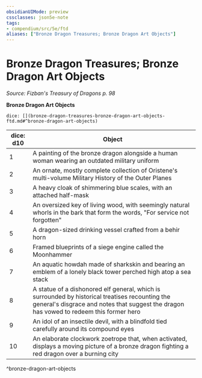 ```yaml
---
obsidianUIMode: preview
cssclasses: json5e-note
tags:
- compendium/src/5e/ftd
aliases: ["Bronze Dragon Treasures; Bronze Dragon Art Objects"]
---
```

# Bronze Dragon Treasures; Bronze Dragon Art Objects
*Source: Fizban's Treasury of Dragons p. 98* 

**Bronze Dragon Art Objects**

`dice: [](bronze-dragon-treasures-bronze-dragon-art-objects-ftd.md#^bronze-dragon-art-objects)`

| dice: d10 | Object |
|-----------|--------|
| 1 | A painting of the bronze dragon alongside a human woman wearing an outdated military uniform |
| 2 | An ornate, mostly complete collection of Oristene's multi-volume Military History of the Outer Planes |
| 3 | A heavy cloak of shimmering blue scales, with an attached half-mask |
| 4 | An oversized key of living wood, with seemingly natural whorls in the bark that form the words, "For service not forgotten" |
| 5 | A dragon-sized drinking vessel crafted from a behir horn |
| 6 | Framed blueprints of a siege engine called the Moonhammer |
| 7 | An aquatic howdah made of sharkskin and bearing an emblem of a lonely black tower perched high atop a sea stack |
| 8 | A statue of a dishonored elf general, which is surrounded by historical treatises recounting the general's disgrace and notes that suggest the dragon has vowed to redeem this former hero |
| 9 | An idol of an insectile devil, with a blindfold tied carefully around its compound eyes |
| 10 | An elaborate clockwork zoetrope that, when activated, displays a moving picture of a bronze dragon fighting a red dragon over a burning city |
^bronze-dragon-art-objects